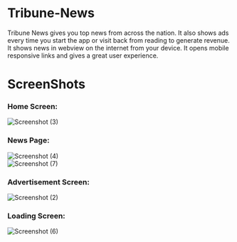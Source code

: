 # Tribune-News
Tribune News gives you top news from across the nation. It also shows ads every time you start the app or visit back from reading to generate revenue. It shows news in webview on the internet from your device. It opens mobile responsive links and gives a great user experience.

# ScreenShots
### Home Screen:
![Screenshot (3)](https://user-images.githubusercontent.com/54478287/210178031-ba5d9bb1-237e-485f-a036-16cd33cf06cf.png)
<br>
### News Page:
![Screenshot (4)](https://user-images.githubusercontent.com/54478287/210178034-2f24dc64-8eea-498c-acb1-a762d83a8644.png)
<br>
![Screenshot (7)](https://user-images.githubusercontent.com/54478287/210178024-b690633b-c2ef-48c6-8bf8-22c2680bf26c.png)
<br>
### Advertisement Screen:
![Screenshot (2)](https://user-images.githubusercontent.com/54478287/210178026-48f0f7a0-058b-472f-9f22-b032ad993713.png)
<br>
### Loading Screen:
![Screenshot (6)](https://user-images.githubusercontent.com/54478287/210178022-48a4511a-1451-4dc0-9f99-f95eeb56ff52.png)
<br>
